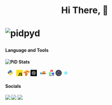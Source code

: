 <h1 align="center">Hi There, 👋<h1>
<p align="left"> <img src="https://komarev.com/ghpvc/?username=pidpyd&label=Profile%20views&color=ffbf00&style=flat" alt="pidpyd" /> </p>
  
<h4>Language and Tools<h4>
<img src="https://github-readme-stats.vercel.app/api?username=PidPyd&&show_icons=true&title_color=ffbf00&icon_color=858585&text_color=858585&bg_color=111111" alt="PiD Stats"/>
<br></br>
<code><img height="20" src="https://raw.githubusercontent.com/PiDPyd/PiDPyd/main/Python.png"></code>
<code><img height="20" src="https://raw.githubusercontent.com/PiDPyd/PiDPyd/main/Js.png"></code>
<code><img height="20" src="https://raw.githubusercontent.com/PiDPyd/PiDPyd/main/Tensorflow_logo.svg.png"></code>
<code><img height="20" src="https://raw.githubusercontent.com/PiDPyd/PiDPyd/main/openai-avatar.png"></code>
<code><img height="20" src="https://raw.githubusercontent.com/PiDPyd/PiDPyd/main/scikit.png"></code>
<code><img height="20" src="https://raw.githubusercontent.com/PiDPyd/PiDPyd/main/Cv2.png"></code> 
<code><img height="20" src="https://raw.githubusercontent.com/PiDPyd/PiDPyd/main/Electron%20Js.png"></code> 
<code><img height="20" src="https://raw.githubusercontent.com/PiDPyd/PiDPyd/main/React.png"></code> 
  
<h4>Socials<h4>
<a href="https://discord.gg/Jw5XT9czMt"><img height="45" src="https://img.icons8.com/cute-clipart/50/000000/discord-logo.png"/></a>
<a href="https://www.youtube.com/channel/UCOF1MaX80Twu4dO0Kk7XyyQ"><img height="45" src="https://img.icons8.com/fluency/50/000000/youtube.png"/></a>
<a href="https://pid-x.herokuapp.com/"><img height="45" src="https://img.icons8.com/fluency/50/000000/domain.png"/></a>
<!---
PiDPyd/PiDPyd is a ✨ special ✨ repository because its `README.md` (this file) appears on your GitHub profile.
You can click the Preview link to take a look at your changes.
--->
